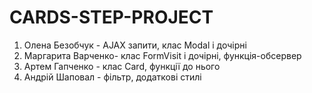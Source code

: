 # CARDS-STEP-PROJECT


1. Олена Безобчук - AJAX запити, клас Modal і дочірні
2. Маргарита Варченко- клас FormVisit і дочірні, функція-обсервер
3. Артем Гапченко - клас Card, функції до нього
4. Андрій Шаповал - фільтр, додаткові стилі
